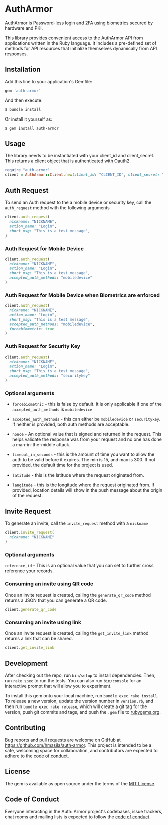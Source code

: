 # AuthArmor

AuthArmor is Password-less login and 2FA using biometrics secured by hardware and PKI.

This library provides convenient access to the AuthArmor API from applications written in the Ruby language. It includes a pre-defined set of methods for API resources that initialize themselves dynamically from API responses.

## Installation

Add this line to your application's Gemfile:

```ruby
gem 'auth-armor'
```

And then execute:

    $ bundle install

Or install it yourself as:

    $ gem install auth-armor

## Usage

The library needs to be instantiated with your client_id and client_secret. This returns a client object that is authenticated with Oauth2.

```ruby
require "auth-armor"
client = AuthArmor::Client.new(client_id: "CLIENT_ID", client_secret: "CLIENT_SECRET")

```


## Auth Request

To send an Auth request to the a mobile device or security key, call the `auth_request` method with the following arguments

```ruby
client.auth_request(
  nickname: "NICKNAME",
  action_name: "Login",
  short_msg: "This is a test message",
)
```

### Auth Request for Mobile Device

```ruby
client.auth_request(
  nickname: "NICKNAME",
  action_name: "Login",
  short_msg: "This is a test message",
  accepted_auth_methods: "mobiledevice"
)
```

### Auth Request for Mobile Device when Biometrics are enforced

```ruby
client.auth_request(
  nickname: "NICKNAME",
  action_name: "Login",
  short_msg: "This is a test message",
  accepted_auth_methods: "mobiledevice",
  forcebiometric: true
)
```

### Auth Request for Security Key

```ruby
client.auth_request(
  nickname: "NICKNAME",
  action_name: "Login",
  short_msg: "This is a test message",
  accepted_auth_methods: "securitykey"
)
```

### Optional arguments


- `forcebiometric` - this is false by default. It is only applicable if one of the `accepted_auth_methods` is `mobiledevice`

- `accepted_auth_methods` - this can either be `mobiledevice` or `securitykey`. If neither is provided, both auth methods are acceptable.

- `nonce` - An optional value that is signed and returned in the request. This helps validate the response was from your request and no one has done a man-in-the-middle attack.

- `timeout_in_seconds` - this is the amount of time you want to allow the auth to be valid before it expires. The min is 15, and max is 300. If not provided, the default time for the project is used.

- `latitude` - this is the latitude where the request originated from.

- `langitude` - this is the longitude where the request originated from. If provided, location details will show in the push message about the origin of the request.


## Invite Request

To generate an invite, call the `invite_request` method with a `nickname`

```ruby
client.invite_request(
  nickname: "NICKNAME"
)
```

### Optional arguments

`reference_id` - This is an optional value that you can set to further cross reference your records.

### Consuming an invite using QR code

Once an invite request is created, calling the `generate_qr_code` method returns a JSON that you can generate a QR code.

```ruby
client.generate_qr_code

```

### Consuming an invite using link

Once an invite request is created, calling the `get_invite_link` method returns a link that can be shared.


```ruby
client.get_invite_link
```

## Development

After checking out the repo, run `bin/setup` to install dependencies. Then, run `rake spec` to run the tests. You can also run `bin/console` for an interactive prompt that will allow you to experiment.

To install this gem onto your local machine, run `bundle exec rake install`. To release a new version, update the version number in `version.rb`, and then run `bundle exec rake release`, which will create a git tag for the version, push git commits and tags, and push the `.gem` file to [rubygems.org](https://rubygems.org).

## Contributing

Bug reports and pull requests are welcome on GitHub at https://github.com/hmasila/auth-armor. This project is intended to be a safe, welcoming space for collaboration, and contributors are expected to adhere to the [code of conduct](https://github.com/hmasila/auth-armor/blob/master/CODE_OF_CONDUCT.md).


## License

The gem is available as open source under the terms of the [MIT License](https://opensource.org/licenses/MIT).

## Code of Conduct

Everyone interacting in the Auth::Armor project's codebases, issue trackers, chat rooms and mailing lists is expected to follow the [code of conduct](https://github.com/hmasila/auth-armor/blob/master/CODE_OF_CONDUCT.md).

